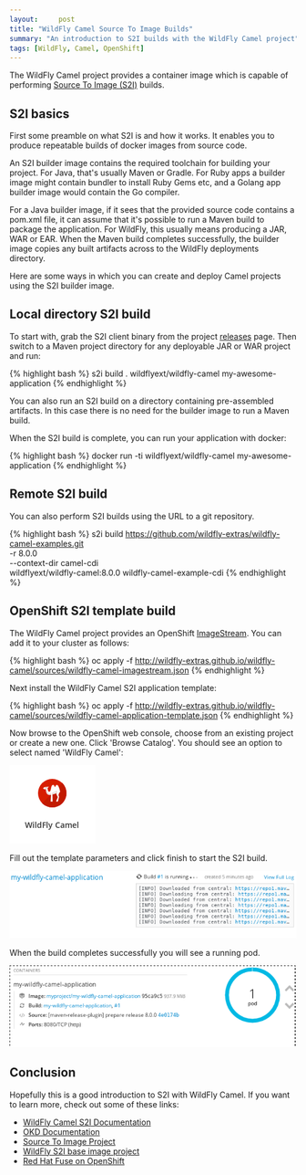 ```yaml
---
layout:     post
title: "WildFly Camel Source To Image Builds"
summary: "An introduction to S2I builds with the WildFly Camel project"
tags: [WildFly, Camel, OpenShift]
---
```


The WildFly Camel project provides a container image which is capable of performing [Source To Image (S2I)](https://github.com/openshift/source-to-image#source-to-image-s2i) builds.

## S2I basics

First some preamble on what S2I is and how it works. It enables you to produce repeatable builds of docker images from source code.

An S2I builder image contains the required toolchain for building your project. For Java, that's usually Maven or Gradle. For Ruby apps a builder image
might contain bundler to install Ruby Gems etc, and a Golang app builder image would contain the Go compiler.

For a Java builder image, if it sees that the provided source code contains a pom.xml file, it can assume that it's possible to run a Maven build to package the application. For WildFly, this usually means producing a JAR, WAR or EAR. When the Maven build completes successfully, the builder image copies any built artifacts across to the WildFly deployments directory.

Here are some ways in which you can create and deploy Camel projects using the S2I builder image.

## Local directory S2I build

To start with, grab the S2I client binary from the project [releases](https://github.com/openshift/source-to-image/releases) page. Then switch to a Maven project directory for any deployable JAR or WAR project and run:

{% highlight bash %}
s2i build . wildflyext/wildfly-camel my-awesome-application
{% endhighlight %}

You can also run an S2I build on a directory containing pre-assembled artifacts. In this case there is no need for the builder image to run a Maven build.

When the S2I build is complete, you can run your application with docker:

{% highlight bash %}
docker run -ti wildflyext/wildfly-camel my-awesome-application
{% endhighlight %}

## Remote S2I build

You can also perform S2I builds using the URL to a git repository.

{% highlight bash %}
s2i build https://github.com/wildfly-extras/wildfly-camel-examples.git \
    -r 8.0.0 \
    --context-dir camel-cdi \
    wildflyext/wildfly-camel:8.0.0 wildfly-camel-example-cdi
{% endhighlight %}

## OpenShift S2I template build

The WildFly Camel project provides an OpenShift [ImageStream](https://docs.okd.io/latest/architecture/core_concepts/builds_and_image_streams.html#image-streams). You can add it to your cluster as follows:

{% highlight bash %}
oc apply -f http://wildfly-extras.github.io/wildfly-camel/sources/wildfly-camel-imagestream.json
{% endhighlight %}

Next install the WildFly Camel S2I application template:

{% highlight bash %}
oc apply -f http://wildfly-extras.github.io/wildfly-camel/sources/wildfly-camel-application-template.json
{% endhighlight %}

Now browse to the OpenShift web console, choose from an existing project or create a new one. Click 'Browse Catalog'. You should see an option to select named 'WildFly Camel':

![WildFly Camel S2I](/images/wfc-openshift.png)

Fill out the template parameters and click finish to start the S2I build.

![WildFly Camel S2I Build](/images/wfc-build-openshift.png)

When the build completes successfully you will see a running pod.

![WildFly Camel S2I Running Pod](/images/wfc-pod-openshift.png)

## Conclusion

Hopefully this is a good introduction to S2I with WildFly Camel. If you want to learn more, check out some of these links:

* [WildFly Camel S2I Documentation](http://wildfly-extras.github.io/wildfly-camel/#_source_to_image)
* [OKD Documentation](https://docs.okd.io/latest)
* [Source To Image Project](https://github.com/openshift/source-to-image)
* [WildFly S2I base image project](https://github.com/openshift-s2i/s2i-wildfly)
* [Red Hat Fuse on OpenShift](https://access.redhat.com/documentation/en-us/red_hat_fuse/7.1/html/fuse_on_openshift_guide/)
